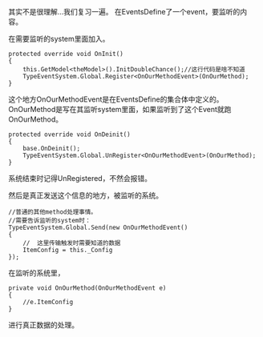 其实不是很理解…我们复习一遍。
在EventsDefine了一个event，要监听的内容。

在需要监听的system里面加入。
```
protected override void OnInit()
{
    this.GetModel<theModel>().InitDoubleChance();//这行代码是啥不知道
    TypeEventSystem.Global.Register<OnOurMethodEvent>(OnOurMethod);
}
```
这个地方OnOurMethodEvent是在EventsDefine的集合体中定义的。
OnOurMethod是写在其监听system里面，如果监听到了这个Event就跑OnOurMethod。
```
protected override void OnDeinit()
{
    base.OnDeinit();
    TypeEventSystem.Global.UnRegister<OnOurMethodEvent>(OnOurMethod);
}
```
系统结束时记得UnRegistered，不然会报错。

然后是真正发送这个信息的地方，被监听的系统。
```
//普通的其他method处理事情。
//需要告诉监听的system时：
TypeEventSystem.Global.Send(new OnOurMethodEvent()
{
    //  这里传输触发时需要知道的数据
    ItemConfig = this._Config
});
```

在监听的系统里，
```
private void OnOurMethod(OnOurMethodEvent e)
{
    //e.ItemConfig
}
```
进行真正数据的处理。
